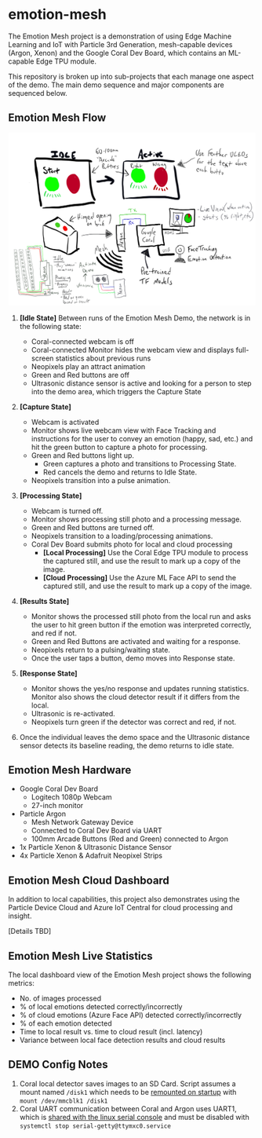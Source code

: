 # emotion-mesh

The Emotion Mesh project is a demonstration of using Edge Machine Learning and IoT with Particle 3rd Generation, mesh-capable devices (Argon, Xenon) and the Google Coral Dev Board, which contains an ML-capable Edge TPU module.

This repository is broken up into sub-projects that each manage one aspect of the demo. The main demo sequence and major components are sequenced below.

## Emotion Mesh Flow

![](/assets/EmotionMesh.png)

1. **[Idle State]** Between runs of the Emotion Mesh Demo, the network is in the following state:
    - Coral-connected webcam is off
    - Coral-connected Monitor hides the webcam view and displays full-screen statistics about previous runs
    - Neopixels play an attract animation
    - Green and Red buttons are off
    - Ultrasonic distance sensor is active and looking for a person to step into the demo area, which triggers the Capture State

2. **[Capture State]**
    - Webcam is activated
    - Monitor shows live webcam view with Face Tracking and instructions for the user to convey an emotion (happy, sad, etc.) and hit the green button to capture a photo for processing.
    - Green and Red buttons light up.
      - Green captures a photo and transitions to Processing State.
      - Red cancels the demo and returns to Idle State.
    - Neopixels transition into a pulse animation.

3. **[Processing State]**
    - Webcam is turned off.
    - Monitor shows processing still photo and a processing message.
    - Green and Red buttons are turned off.
    - Neopixels transition to a loading/processing animations.
    - Coral Dev Board submits photo for local and cloud processing
      - **[Local Processing]** Use the Coral Edge TPU module to process the captured still, and use the result to mark up a copy of the image.
      - **[Cloud Processing]** Use the Azure ML Face API to send the captured still, and use the result to mark up a copy of the image. 

4. **[Results State]**
    - Monitor shows the processed still photo from the local run and asks the user to hit green button if the emotion was interpreted correctly, and red if not. 
    - Green and Red Buttons are activated and waiting for a response.
    - Neopixels return to a pulsing/waiting state.
    - Once the user taps a button, demo moves into Response state.

5. **[Response State]**
    - Monitor shows the yes/no response and updates running statistics. Monitor also shows the cloud detector result if it differs from the local. 
    - Ultrasonic is re-activated.
    - Neopixels turn green if the detector was correct and red, if not.

6. Once the individual leaves the demo space and the Ultrasonic distance sensor detects its baseline reading, the demo returns to idle state.

## Emotion Mesh Hardware

- Google Coral Dev Board
  - Logitech 1080p Webcam
  - 27-inch monitor
- Particle Argon
  - Mesh Network Gateway Device
  - Connected to Coral Dev Board via UART
  - 100mm Arcade Buttons (Red and Green) connected to Argon
- 1x Particle Xenon & Ultrasonic Distance Sensor
- 4x Particle Xenon & Adafruit Neopixel Strips

## Emotion Mesh Cloud Dashboard

In addition to local capabilities, this project also demonstrates using the Particle Device Cloud and Azure IoT Central for cloud processing and insight. 

[Details TBD]

## Emotion Mesh Live Statistics

The local dashboard view of the Emotion Mesh project shows the following metrics:

- No. of images processed
- % of local emotions detected correctly/incorrectly
- % of cloud emotions (Azure Face API) detected correctly/incorrectly
- % of each emotion detected
- Time to local result vs. time to cloud result (incl. latency)
- Variance between local face detection results and cloud results


## DEMO Config Notes

1. Coral local detector saves images to an SD Card. Script assumes a mount named `/disk1` which needs to be [remounted on startup](https://www.cyberciti.biz/faq/linux-disk-format/) with `mount /dev/mmcblk1 /disk1`
2. Coral UART communication between Coral and Argon uses UART1, which is [shared with the linux serial console](https://coral.withgoogle.com/docs/dev-board/gpio/) and must be disabled with `systemctl stop serial-getty@ttymxc0.service`